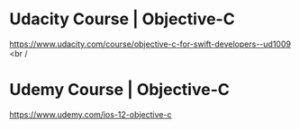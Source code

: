 # Udacity Course | Objective-C <br />
https://www.udacity.com/course/objective-c-for-swift-developers--ud1009 <br /
# Udemy Course | Objective-C <br />
https://www.udemy.com/ios-12-objective-c
